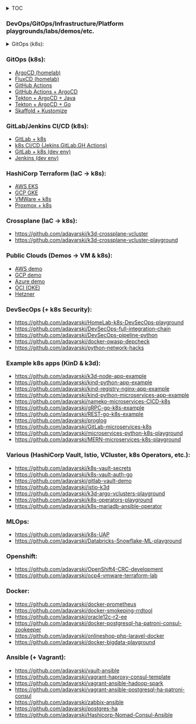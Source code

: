 <details>
<summary>TOC</summary>
<!--All you need is a blank line-->

    + markdown list 1
        + nested list 1
        + nested list 2
    + markdown list 2
</details>



### DevOps/GitOps/Infrastructure/Platform playgrounds/labs/demos/etc.

<details>
<summary>GitOps (k8s):</summary>
<!--All you need is a blank line-->
   + [ArgoCD (homelab)](https://github.com/adavarski/homelab)
   + [FluxCD (homelab)](https://github.com/adavarski/homelab-flux)
   + [GitHub Actions](https://github.com/adavarski/k3d-GH-Actions)
   + [GitHub Actions + ArgoCD](https://github.com/adavarski/ArgoCD-GitOps-playground)
   + [Tekton + ArgoCD + Java](https://github.com/adavarski/gitops-k3d-tekton-argocd) 
   + [Tekton + ArgoCD + Go](https://github.com/adavarski/GitOps-k3d-Tekton-ArgoCD-Go)
   + [Skaffold + Kustomize](https://github.com/adavarski/k3d-skaffold-kustomize-demo)
</details>


### GitOps (k8s):
- [ArgoCD (homelab)](https://github.com/adavarski/homelab)
- [FluxCD (homelab)](https://github.com/adavarski/homelab-flux)
- [GitHub Actions](https://github.com/adavarski/k3d-GH-Actions)
- [GitHub Actions + ArgoCD](https://github.com/adavarski/ArgoCD-GitOps-playground)
- [Tekton + ArgoCD + Java](https://github.com/adavarski/gitops-k3d-tekton-argocd) 
- [Tekton + ArgoCD + Go](https://github.com/adavarski/GitOps-k3d-Tekton-ArgoCD-Go)
- [Skaffold + Kustomize](https://github.com/adavarski/k3d-skaffold-kustomize-demo)

### GitLab/Jenkins CI/CD (k8s):
- [GitLab + k8s](https://github.com/adavarski/gitlab-cicd-k8s)
- [k8s CI/CD (Jekins,GitLab,GH Actions)](https://github.com/adavarski/k3d-cicd-playground)
- [GitLab + k8s (dev env)](https://github.com/adavarski/k3s-GitLab-development)
- [Jenkins (dev env)](https://github.com/adavarski/jenkins-dev-environment)

### HashiCorp Terraform (IaC -> k8s):
- [AWS EKS](https://github.com/adavarski/AWS-EKS-Terraform)
- [GCP GKE](https://github.com/adavarski/GCP-GKE-terraform-demo)
- [VMWare + k8s](https://github.com/adavarski/k8s-vmware-terraform-kubespray)
- [Proxmox + k8s](https://github.com/adavarski/proxmox-terraform-k8s)

### Crossplane (IaC -> k8s):
- https://github.com/adavarski/k3d-crossplane-vcluster 
- https://github.com/adavarski/k3d-crossplane-vcluster-playground

### Public Clouds (Demos -> VM & k8s):
- [AWS demo](https://github.com/adavarski/DevOps-AWS-demo)
- [GCP demo](https://github.com/adavarski/DevOps-GCP-demo)
- [Azure demo](https://github.com/adavarski/DevOps-AZURE-demo)
- [OCI (OKE)](https://github.com/adavarski/OCI-Terraform-OKE-k8s-demo)
- [Hetzner](https://github.com/adavarski/Hetzner-Case-Study)

### DevSecOps (+ k8s Security):
- https://github.com/adavarski/HomeLab-k8s-DevSecOps-playground
- https://github.com/adavarski/DevSecOps-full-integration-chain
- https://github.com/adavarski/DevSecOps-pipeline-python
- https://github.com/adavarski/docker-owasp-depcheck
- https://github.com/adavarski/python-network-hacks

### Example k8s apps (KinD & k3d):
- https://github.com/adavarski/k3d-node-app-example
- https://github.com/adavarski/kind-python-app-example
- https://github.com/adavarski/kind-registry-nginx-app-example
- https://github.com/adavarski/kind-python-microservices-app-example
- https://github.com/adavarski/nameko-microservices-CICD-k8s
- https://github.com/adavarski/gRPC-go-k8s-example
- https://github.com/adavarski/REST-go-k8s-example
- https://github.com/adavarski/proglog
- https://github.com/adavarski/GitLab-microservices-k8s
- https://github.com/adavarski/microservices-python-k8s-playground
- https://github.com/adavarski/MERN-microservices-k8s-playground

### Various (HashiCorp Vault, Istio, VCluster, k8s Operators, etc.):
- https://github.com/adavarski/k8s-vault-secrets
- https://github.com/adavarski/k8s-vault-auth-go
- https://github.com/adavarski/gitlab-vault-demo
- https://github.com/adavarski/istio-k3d
- https://github.com/adavarski/k3d-argo-vclusters-playground
- https://github.com/adavarski/k8s-operators-playground
- https://github.com/adavarski/k8s-mariadb-ansible-operator

### MLOps:
- https://github.com/adavarski/k8s-UAP
- https://github.com/adavarski/Databricks-Snowflake-ML-playground

### Openshift:
- https://github.com/adavarski/OpenShift4-CRC-development
- https://github.com/adavarski/ocp4-vmware-terraform-lab

### Docker:
- https://github.com/adavarski/docker-prometheus
- https://github.com/adavarski/docker-smokeping-rrdtool
- https://github.com/adavarski/oracle12c-r2-ee
- https://github.com/adavarski/docker-postgresql-ha-patroni-consul-zookeeper
- https://github.com/adavarski/onlineshop-php-laravel-docker
- https://github.com/adavarski/docker-bigdata-playground

### Ansible (+ Vagrant):
- https://github.com/adavarski/vault-ansible
- https://github.com/adavarski/vagrant-haproxy-consul-template
- https://github.com/adavarski/vagrant-ansible-hadoop-spark
- https://github.com/adavarski/vagrant-ansible-postgresql-ha-patroni-consul
- https://github.com/adavarski/zabbix-ansible
- https://github.com/adavarski/postgres-ha
- https://github.com/adavarski/Hashicorp-Nomad-Consul-Ansible


<!--
**adavarski/adavarski** is a ✨ _special_ ✨ repository because its `README.md` (this file) appears on your GitHub profile.

Here are some ideas to get you started:

- 🔭 I’m currently working on ...
- 🌱 I’m currently learning ...
- 👯 I’m looking to collaborate on ...
- 🤔 I’m looking for help with ...
- 💬 Ask me about ...
- 📫 How to reach me: ...
- 😄 Pronouns: ...
- ⚡ Fun fact: ...
-->
